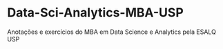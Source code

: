 # Data-Sci-Analytics-MBA-USP
Anotações e exercícios do MBA em Data Science e Analytics pela ESALQ USP
